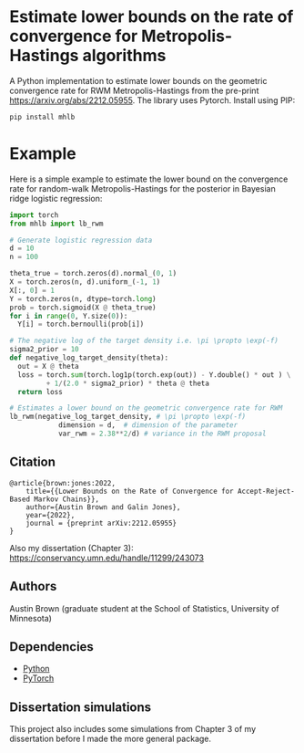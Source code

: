 # Estimate lower bounds on the rate of convergence for Metropolis-Hastings algorithms

A Python implementation to estimate lower bounds on the geometric convergence rate for RWM Metropolis-Hastings from the pre-print https://arxiv.org/abs/2212.05955. The library uses Pytorch. Install using PIP:

```bash
pip install mhlb
```

# Example

Here is a simple example to estimate the lower bound on the convergence rate for random-walk Metropolis-Hastings for the posterior in Bayesian ridge logistic regression:

```python
import torch
from mhlb import lb_rwm

# Generate logistic regression data
d = 10
n = 100

theta_true = torch.zeros(d).normal_(0, 1)
X = torch.zeros(n, d).uniform_(-1, 1)
X[:, 0] = 1  
Y = torch.zeros(n, dtype=torch.long)
prob = torch.sigmoid(X @ theta_true)
for i in range(0, Y.size(0)):
  Y[i] = torch.bernoulli(prob[i])

# The negative log of the target density i.e. \pi \propto \exp(-f)
sigma2_prior = 10
def negative_log_target_density(theta):
  out = X @ theta
  loss = torch.sum(torch.log1p(torch.exp(out)) - Y.double() * out ) \
         + 1/(2.0 * sigma2_prior) * theta @ theta
  return loss

# Estimates a lower bound on the geometric convergence rate for RWM
lb_rwm(negative_log_target_density, # \pi \propto \exp(-f)
            dimension = d,  # dimension of the parameter
            var_rwm = 2.38**2/d) # variance in the RWM proposal
```

## Citation

```
@article{brown:jones:2022,
    title={{Lower Bounds on the Rate of Convergence for Accept-Reject-Based Markov Chains}}, 
    author={Austin Brown and Galin Jones},
    year={2022},
    journal = {preprint arXiv:2212.05955}
}
```

Also my dissertation (Chapter 3):
https://conservancy.umn.edu/handle/11299/243073

## Authors

Austin Brown (graduate student at the School of Statistics, University of Minnesota)

## Dependencies

* [Python](https://www.python.org)
* [PyTorch](http://pytorch.org/)

## Dissertation simulations

This project also includes some simulations from Chapter 3 of my dissertation before I made the more general package. 
